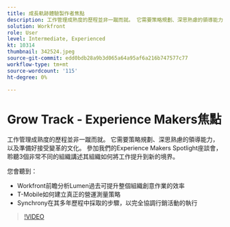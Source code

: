 ```yaml
---
title: 成長軌跡體驗製作者焦點
description: 工作管理成熟度的歷程並非一蹴而就。 它需要策略規劃、深思熟慮的領導能力，以及準備好接受變革的文化。
solution: Workfront
role: User
level: Intermediate, Experienced
kt: 10314
thumbnail: 342524.jpeg
source-git-commit: edd0bdb28a9b3d065a64a95af6a216b747577c77
workflow-type: tm+mt
source-wordcount: '115'
ht-degree: 0%

---
```


# Grow Track - Experience Makers焦點

工作管理成熟度的歷程並非一蹴而就。 它需要策略規劃、深思熟慮的領導能力，以及準備好接受變革的文化。 參加我們的Experience Makers Spotlight座談會，聆聽3個非常不同的組織講述其組織如何將工作提升到新的境界。

您會聽到：

* Workfront前瞻分析Lumen過去可提升整個組織創意作業的效率
* T-Mobile如何建立真正的營運測量策略
* Synchrony在其多年歷程中採取的步驟，以完全協調行銷活動的執行

>[!VIDEO](https://video.tv.adobe.com/v/342524/?quality=12&learn=on)
